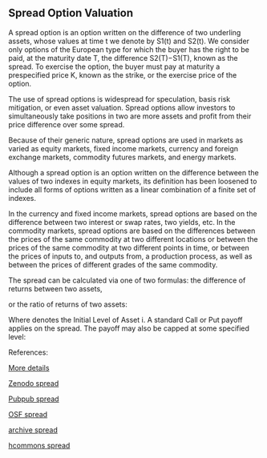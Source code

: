 ## Spread Option Valuation
   
A spread option is an option written on the difference of two underling assets, whose values at time t we denote by S1(t) and S2(t). We consider only options of the European type for which the buyer has the right to be paid, at the maturity date T, the difference S2(T)−S1(T), known as the spread. To exercise the option, the buyer must pay at maturity a prespecified price K, known as the strike, or the exercise price of the option.

The use of spread options is widespread for speculation, basis risk mitigation, or even asset valuation. Spread options allow investors to simultaneously take positions in two are more assets and profit from their price difference over some spread.

Because of their generic nature, spread options are used in markets as varied as equity markets, fixed income markets, currency and foreign exchange markets, commodity futures markets, and energy markets.

Although a spread option is an option written on the difference between the values of two indexes in equity markets, its definition has been loosened to include all forms of options written as a linear combination of a finite set of indexes. 

In the currency and fixed income markets, spread options are based on the difference between two interest or swap rates, two yields, etc. In the commodity markets, spread options are based on the differences between the prices of the same commodity at two different locations or between the prices of the same commodity at two different points in time, or between the prices of inputs to, and outputs from, a production process, as well as between the prices of different grades of the same commodity.

The spread can be calculated via one of two formulas: the difference of returns between two assets, 
 
or the ratio of returns of two assets:
 
Where   denotes the Initial Level of Asset i.
A standard Call or Put payoff applies on the spread. The payoff may also be capped at some specified level:
 


References:
   
[More details](./EqSpread-16.pdf)   
 
   
[Zenodo spread](https://zenodo.org/record/5759678/files/Zenodo-EqSpread.pdf)
   
[Pubpub spread](https://david.pubpub.org/pub/rx3k9ndm/release/1)
   
[OSF spread](https://osf.io/4kcrh/download)

[archive spread](https://ia803404.us.archive.org/12/items/eq-spread-16/EqSpread-archive.pdf)  

[hcommons spread](https://hcommons.org/deposits/download/hc:38508/CONTENT/eqspread-16.pdf)